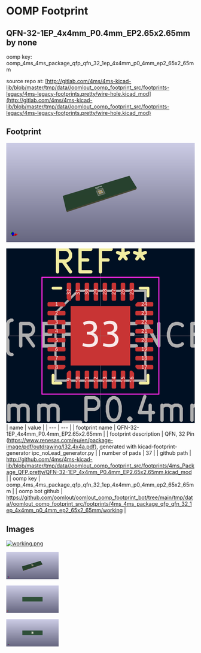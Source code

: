 # OOMP Footprint  
## QFN-32-1EP_4x4mm_P0.4mm_EP2.65x2.65mm  by none  
  
oomp key: oomp_4ms_4ms_package_qfp_qfn_32_1ep_4x4mm_p0_4mm_ep2_65x2_65mm  
  
source repo at: [http://gitlab.com/4ms/4ms-kicad-lib/blob/master/tmp/data//oomlout_oomp_footprint_src/footprints-legacy/4ms-legacy-footprints.pretty/wire-hole.kicad_mod](http://gitlab.com/4ms/4ms-kicad-lib/blob/master/tmp/data//oomlout_oomp_footprint_src/footprints-legacy/4ms-legacy-footprints.pretty/wire-hole.kicad_mod)  
## Footprint  
  
[![working_kicad_pcb_3d.png](working_kicad_pcb_3d_600.png)](working_kicad_pcb_3d.png)  
  
[![working.png](working_600.png)](working.png)  
| name | value | 
| --- | --- | 
| footprint name | QFN-32-1EP_4x4mm_P0.4mm_EP2.65x2.65mm | 
| footprint description | QFN, 32 Pin (https://www.renesas.com/eu/en/package-image/pdf/outdrawing/l32.4x4a.pdf), generated with kicad-footprint-generator ipc_noLead_generator.py | 
| number of pads | 37 | 
| github path | http://github.com/4ms/4ms-kicad-lib/blob/master/tmp/data//oomlout_oomp_footprint_src/footprints/4ms_Package_QFP.pretty/QFN-32-1EP_4x4mm_P0.4mm_EP2.65x2.65mm.kicad_mod | 
| oomp key | oomp_4ms_4ms_package_qfp_qfn_32_1ep_4x4mm_p0_4mm_ep2_65x2_65mm | 
| oomp bot github | https://github.com/oomlout/oomlout_oomp_footprint_bot/tree/main/tmp/data//oomlout_oomp_footprint_src/footprints/4ms_4ms_package_qfp_qfn_32_1ep_4x4mm_p0_4mm_ep2_65x2_65mm/working | 
## Images  
  
[![working.png](working_140.png)](working.png)  
  
[![working_kicad_pcb_3d.png](working_kicad_pcb_3d_140.png)](working_kicad_pcb_3d.png)  
  
[![working_kicad_pcb_3d_back.png](working_kicad_pcb_3d_back_140.png)](working_kicad_pcb_3d_back.png)  
  
[![working_kicad_pcb_3d_front.png](working_kicad_pcb_3d_front_140.png)](working_kicad_pcb_3d_front.png)  
